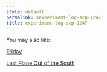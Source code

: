 ```yaml
---
style: default
permalink: Xexperiment-log-scp-1247
title: experiment-log-scp-1247
---
```

You may also like:

[Friday](http://scp-wiki.net/friday)

[Last Plane Out of the South](http://scp-wiki.net/last-plane-out-of-the-south)
